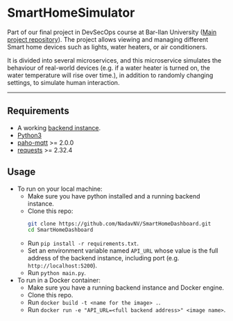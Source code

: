 # SmartHomeSimulator

Part of our final project in DevSecOps course at Bar-Ilan
University ([Main project repository](https://github.com/NadavNV/SmartHomeConfig)). The project allows viewing and
managing different Smart home devices such as lights, water heaters, or air conditioners.

It is divided into several microservices, and this microservice simulates the behaviour of real-world devices (e.g. if a
water heater is turned on, the water temperature will rise over time.), in addition to randomly changing settings, to
simulate human interaction.

---

## Requirements

- A working [backend instance](https://github.com/NadavNV/SmartHomeBackend).
- [Python3](https://www.python.org/downloads/)
- [paho-mqtt](https://pypi.org/project/paho-mqtt/) >= 2.0.0
- [requests](https://pypi.org/project/requests/) >= 2.32.4

## Usage

- To run on your local machine:
    - Make sure you have python installed and a running backend instance.
    - Clone this repo:
      ```bash
      git clone https://github.com/NadavNV/SmartHomeDashboard.git
      cd SmartHomeDashboard
      ```
    - Run `pip install -r requirements.txt`.
    - Set an environment variable named `API_URL` whose value is the full address of the backend instance, including
      port
      (e.g. `http://localhost:5200`).
    - Run `python main.py`.
- To run in a Docker container:
    - Make sure you have a running backend instance and Docker engine.
    - Clone this repo.
    - Run `docker build -t <name for the image> .`.
    - Run `docker run -e "API_URL=<full backend address>" <image name>`.